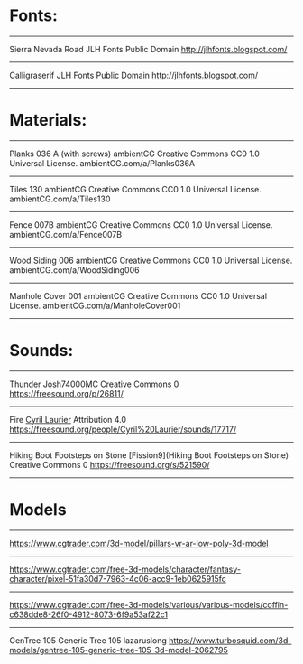 # Fonts:
___
Sierra Nevada Road
JLH Fonts
Public Domain
http://jlhfonts.blogspot.com/
___
Calligraserif 
JLH Fonts
Public Domain
http://jlhfonts.blogspot.com/
___

# Materials:
___
Planks 036 A (with screws) 
ambientCG
Creative Commons CC0 1.0 Universal License.
ambientCG.com/a/Planks036A
___
Tiles 130
ambientCG
Creative Commons CC0 1.0 Universal License.
ambientCG.com/a/Tiles130 
___
Fence 007B
ambientCG
Creative Commons CC0 1.0 Universal License.
ambientCG.com/a/Fence007B
___
Wood Siding 006
ambientCG
Creative Commons CC0 1.0 Universal License.
ambientCG.com/a/WoodSiding006
___
Manhole Cover 001
ambientCG
Creative Commons CC0 1.0 Universal License.
ambientCG.com/a/ManholeCover001
___
# Sounds:
___
Thunder
Josh74000MC
Creative Commons 0
https://freesound.org/p/26811/
___
Fire
[Cyril Laurier](https://freesound.org/people/Cyril%20Laurier/)
Attribution 4.0
https://freesound.org/people/Cyril%20Laurier/sounds/17717/
___
Hiking Boot Footsteps on Stone
[Fission9](Hiking Boot Footsteps on Stone)
Creative Commons 0
https://freesound.org/s/521590/
___
# Models
___
https://www.cgtrader.com/3d-model/pillars-vr-ar-low-poly-3d-model
___
https://www.cgtrader.com/free-3d-models/character/fantasy-character/pixel-51fa30d7-7963-4c06-acc9-1eb0625915fc
___
https://www.cgtrader.com/free-3d-models/various/various-models/coffin-c638dde8-26f0-4912-8073-6f9a53af22c1
___
GenTree 105 Generic Tree 105
lazaruslong
https://www.turbosquid.com/3d-models/gentree-105-generic-tree-105-3d-model-2062795
